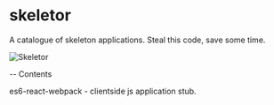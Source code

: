 # skeletor
A catalogue of skeleton applications.  Steal this code, save some time.

![Skeletor](https://cloud.githubusercontent.com/assets/699550/12869445/f5a1b980-cced-11e5-9d91-6cd28000cf52.gif)

-- Contents

es6-react-webpack - clientside js application stub.

